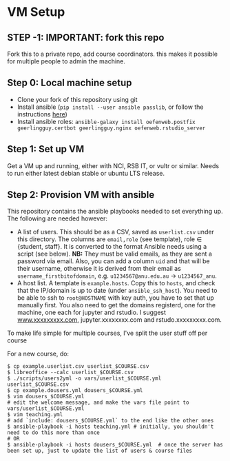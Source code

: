 
# VM Setup

## STEP -1: IMPORTANT: fork this repo

Fork this to a private repo, add course coordinators. this makes it possible for multiple people to admin the machine.

## Step 0: Local machine setup

- Clone your fork of this repository using git
- Install ansible (`pip install --user ansible passlib`, or follow the instructions [here](http://docs.ansible.com/ansible/intro_installation.html))
- Install ansible roles: `ansible-galaxy install oefenweb.postfix geerlingguy.certbot geerlingguy.nginx oefenweb.rstudio_server`


## Step 1: Set up VM

Get a VM up and running, either with NCI, RSB IT, or vultr or similar. Needs to run either latest debian stable or ubuntu LTS release.

## Step 2: Provision VM with ansible

This repository contains the ansible playbooks needed to set everything up. The following are needed however:

- A list of users. This should be as a CSV, saved as `userlist.csv` under this directory. The columns are `email,role` (see template), role $\in$ {student, staff}. It is converted to the format Ansible needs using a script (see below). **NB:** They must be valid emails, as they are sent a password via email. Also, you can add a column `uid` and that will be their username, otherwise it is derived from their email as `username_firstbitofdomain`, e.g.  `u1234567@anu.edu.au` -> `u1234567_anu`.
- A host list. A template is `example.hosts`. Copy this to `hosts`, and check that the IP/domain is up to date (under `ansible_ssh_host`). You need to be able to ssh to `root@HOSTNAME` with key auth, you have to set that up manually first. You also need to get the domains registerd, one for the machine, one each for jupyter and rstudio. I suggest www.xxxxxxxxx.com, jupyter.xxxxxxxx.com and rstudo.xxxxxxxxx.com.


To make life simple for multiple courses, I've split the user stuff off per course

For a new course, do:

```
$ cp example.userlist.csv userlist_$COURSE.csv
$ libreoffice --calc userlist_$COURSE.csv
$ ./scripts/users2yml -o vars/userlist_$COURSE.yml userlist_$COURSE.csv
$ cp example.dousers.yml dousers_$COURSE.yml
$ vim dousers_$COURSE.yml
# edit the welcome message, and make the vars file point to vars/userlist_$COURSE.yml
$ vim teaching.yml
# add `include: dousers_$COURSE.yml` to the end like the other ones
$ ansible-playbook -i hosts teaching.yml # initially, you shouldn't need to do this more than once
# OR
$ ansible-playbook -i hosts dousers_$COURSE.yml  # once the server has been set up, just to update the list of users & course files
```
